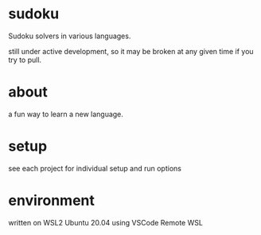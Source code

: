 # sudoku
Sudoku solvers in various languages. 

still under active development, so it may be broken at any given time if you try to pull. 

# about 

a fun way to learn a new language. 

# setup

see each project for individual setup and run options

# environment

written on WSL2 Ubuntu 20.04 using VSCode Remote WSL 
